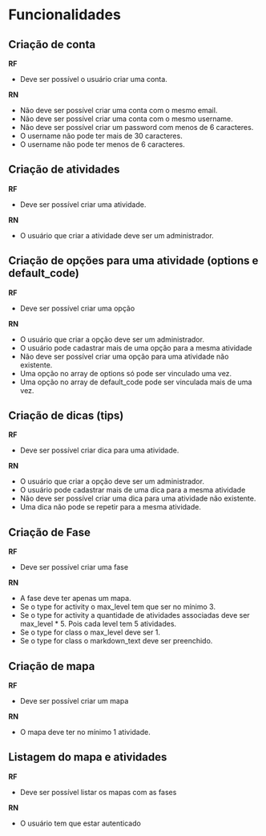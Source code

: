 # Funcionalidades

## Criação de conta

**RF**
- Deve ser possível o usuário criar uma conta.

**RN**
- Não deve ser possível criar uma conta com o mesmo email.
- Não deve ser possível criar uma conta com o mesmo username.
- Não deve ser possível criar um password com menos de 6 caracteres.
- O username não pode ter mais de 30 caracteres.
- O username não pode ter menos de 6 caracteres.

## Criação de atividades

**RF**
- Deve ser possível criar uma atividade.

**RN**
- O usuário que criar a atividade deve ser um administrador.

## Criação de opções para uma atividade (options e default_code)

**RF**
- Deve ser possível criar uma opção

**RN**
- O usuário que criar a opção deve ser um administrador.
- O usuário pode cadastrar mais de uma opção para a mesma atividade
- Não deve ser possível criar uma opção para uma atividade não existente.
- Uma opção no array de options só pode ser vinculado uma vez.
- Uma opção no array de default_code pode ser vinculada mais de uma vez.

## Criação de dicas (tips)

**RF**
- Deve ser possível criar dica para uma atividade.

**RN**
- O usuário que criar a opção deve ser um administrador.
- O usuário pode cadastrar mais de uma dica para a mesma atividade
- Não deve ser possível criar uma dica para uma atividade não existente.
- Uma dica não pode se repetir para a mesma atividade.

## Criação de Fase

**RF**
- Deve ser possível criar uma fase

**RN**
- A fase deve ter apenas um mapa.
- Se o type for activity o max_level tem que ser no mínimo 3.
- Se o type for activity a quantidade de atividades associadas deve ser max_level * 5. Pois cada level tem 5 atividades.
- Se o type for class o max_level deve ser 1.
- Se o type for class o markdown_text deve ser preenchido.

## Criação de mapa

**RF**
- Deve ser possível criar um mapa

**RN**
- O mapa deve ter no mínimo 1 atividade.

## Listagem do mapa e atividades

**RF**
- Deve ser possível listar os mapas com as fases

**RN**
- O usuário tem que estar autenticado
